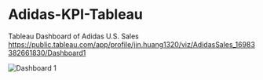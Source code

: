 # Adidas-KPI-Tableau
Tableau Dashboard of Adidas U.S. Sales
https://public.tableau.com/app/profile/jin.huang1320/viz/AdidasSales_16983382661830/Dashboard1

![Dashboard 1](https://github.com/JinHuang0101/Adidas-KPI-Tableau/assets/54080607/10937cb4-2193-4dcf-b80b-f203854247c4)

